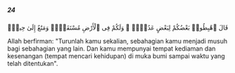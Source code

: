 ##### 24

<span class="ayah">قَالَ ٱهْبِطُوا۟ بَعْضُكُمْ لِبَعْضٍ عَدُوٌّۭ ۖ وَلَكُمْ فِى ٱلْأَرْضِ مُسْتَقَرٌّۭ وَمَتَٰعٌ إِلَىٰ حِينٍۢ</span>

<span class="ayah_translation">Allah berfirman: "Turunlah kamu sekalian, sebahagian kamu menjadi musuh bagi sebahagian yang lain. Dan kamu mempunyai tempat kediaman dan kesenangan (tempat mencari kehidupan) di muka bumi sampai waktu yang telah ditentukan".</span>
